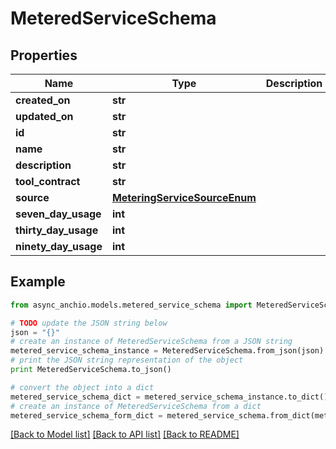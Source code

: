 # MeteredServiceSchema


## Properties

Name | Type | Description | Notes
------------ | ------------- | ------------- | -------------
**created_on** | **str** |  | [optional] 
**updated_on** | **str** |  | [optional] 
**id** | **str** |  | 
**name** | **str** |  | 
**description** | **str** |  | 
**tool_contract** | **str** |  | 
**source** | [**MeteringServiceSourceEnum**](MeteringServiceSourceEnum.md) |  | 
**seven_day_usage** | **int** |  | [optional] 
**thirty_day_usage** | **int** |  | [optional] 
**ninety_day_usage** | **int** |  | [optional] 

## Example

```python
from async_anchio.models.metered_service_schema import MeteredServiceSchema

# TODO update the JSON string below
json = "{}"
# create an instance of MeteredServiceSchema from a JSON string
metered_service_schema_instance = MeteredServiceSchema.from_json(json)
# print the JSON string representation of the object
print MeteredServiceSchema.to_json()

# convert the object into a dict
metered_service_schema_dict = metered_service_schema_instance.to_dict()
# create an instance of MeteredServiceSchema from a dict
metered_service_schema_form_dict = metered_service_schema.from_dict(metered_service_schema_dict)
```
[[Back to Model list]](../README.md#documentation-for-models) [[Back to API list]](../README.md#documentation-for-api-endpoints) [[Back to README]](../README.md)


